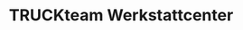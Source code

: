 ---
title: "TRUCKteam Werkstattcenter"
url: /graben/truckteam-werkstattcenter/
shop: Autowerkstatt
---